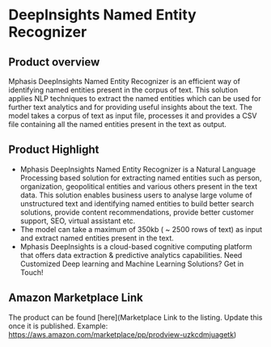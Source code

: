 # DeepInsights Named Entity Recognizer

## Product overview

Mphasis DeepInsights Named Entity Recognizer is an efficient way of identifying named entities present in the corpus of text. This solution applies NLP techniques to extract the named entities which can be used for further text analytics and for providing useful insights about the text. The model takes a corpus of text as input file, processes it and provides a CSV file containing all the named entities present in the text as output.

## Product Highlight 

* Mphasis DeepInsights Named Entity Recognizer is a Natural Language Processing based solution for extracting named entities such as person, organization, geopolitical entities and various others present in the text data. This solution enables business users to analyse large volume of unstructured text and identifying named entities to build better search solutions, provide content recommendations, provide better customer support, SEO, virtual assistant etc.
* The model can take a maximum of 350kb ( ~ 2500 rows of text) as input and extract named entities present in the text.
* Mphasis DeepInsights is a cloud-based cognitive computing platform that offers data extraction & predictive analytics capabilities. Need Customized Deep learning and Machine Learning Solutions? Get in Touch!

## Amazon Marketplace Link
The product can be found [here](Marketplace Link to the listing. Update this once it is published. Example: https://aws.amazon.com/marketplace/pp/prodview-uzkcdmjuagetk)
